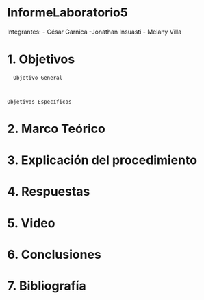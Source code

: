 # InformeLaboratorio5

Integrantes: - César Garnica -Jonathan Insuasti - Melany  Villa 

# 1. Objetivos 
      Objetivo General
     
   
    
    Objetivos Específicos
   
    
# 2. Marco Teórico



# 3. Explicación  del procedimiento



#  4. Respuestas 


# 5. Video



# 6. Conclusiones




# 7. Bibliografía 

